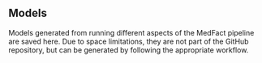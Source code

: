 ## Models

Models generated from running different aspects of the MedFact pipeline are saved here. Due to space limitations, they are not part of the GitHub repository, but can be generated by following the appropriate workflow.